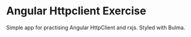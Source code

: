 # Angular Httpclient Exercise

Simple app for practising Angular HttpClient and rxjs.
Styled with Bulma.
